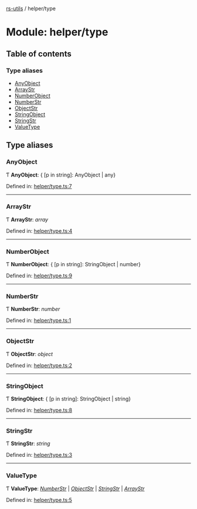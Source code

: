 [rs-utils](../README.md) / helper/type

# Module: helper/type

## Table of contents

### Type aliases

- [AnyObject](helper_type.md#anyobject)
- [ArrayStr](helper_type.md#arraystr)
- [NumberObject](helper_type.md#numberobject)
- [NumberStr](helper_type.md#numberstr)
- [ObjectStr](helper_type.md#objectstr)
- [StringObject](helper_type.md#stringobject)
- [StringStr](helper_type.md#stringstr)
- [ValueType](helper_type.md#valuetype)

## Type aliases

### AnyObject

Ƭ **AnyObject**: { [p in string]: AnyObject \| any}

Defined in: [helper/type.ts:7](https://github.com/HanZhaorz/rs-utils/blob/c9a74b1/src/helper/type.ts#L7)

___

### ArrayStr

Ƭ **ArrayStr**: *array*

Defined in: [helper/type.ts:4](https://github.com/HanZhaorz/rs-utils/blob/c9a74b1/src/helper/type.ts#L4)

___

### NumberObject

Ƭ **NumberObject**: { [p in string]: StringObject \| number}

Defined in: [helper/type.ts:9](https://github.com/HanZhaorz/rs-utils/blob/c9a74b1/src/helper/type.ts#L9)

___

### NumberStr

Ƭ **NumberStr**: *number*

Defined in: [helper/type.ts:1](https://github.com/HanZhaorz/rs-utils/blob/c9a74b1/src/helper/type.ts#L1)

___

### ObjectStr

Ƭ **ObjectStr**: *object*

Defined in: [helper/type.ts:2](https://github.com/HanZhaorz/rs-utils/blob/c9a74b1/src/helper/type.ts#L2)

___

### StringObject

Ƭ **StringObject**: { [p in string]: StringObject \| string}

Defined in: [helper/type.ts:8](https://github.com/HanZhaorz/rs-utils/blob/c9a74b1/src/helper/type.ts#L8)

___

### StringStr

Ƭ **StringStr**: *string*

Defined in: [helper/type.ts:3](https://github.com/HanZhaorz/rs-utils/blob/c9a74b1/src/helper/type.ts#L3)

___

### ValueType

Ƭ **ValueType**: [*NumberStr*](helper_type.md#numberstr) \| [*ObjectStr*](helper_type.md#objectstr) \| [*StringStr*](helper_type.md#stringstr) \| [*ArrayStr*](helper_type.md#arraystr)

Defined in: [helper/type.ts:5](https://github.com/HanZhaorz/rs-utils/blob/c9a74b1/src/helper/type.ts#L5)
